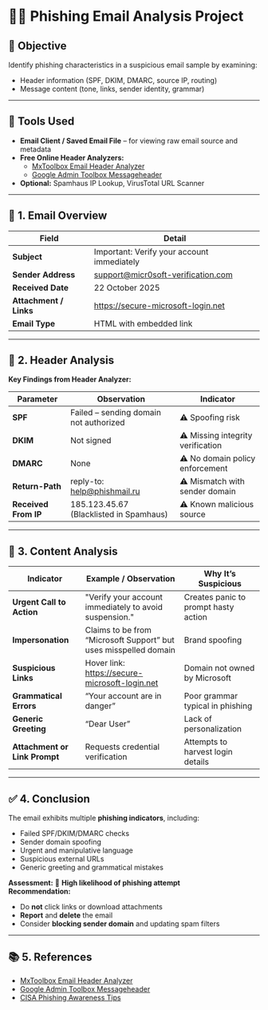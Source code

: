 
# 🕵️‍♂️ Phishing Email Analysis Project

## 🎯 Objective
Identify phishing characteristics in a suspicious email sample by examining:
- Header information (SPF, DKIM, DMARC, source IP, routing)
- Message content (tone, links, sender identity, grammar)

---

## 🧰 Tools Used
- **Email Client / Saved Email File** – for viewing raw email source and metadata  
- **Free Online Header Analyzers:**
  - [MxToolbox Email Header Analyzer](https://mxtoolbox.com/EmailHeaders.aspx)
  - [Google Admin Toolbox Messageheader](https://toolbox.googleapps.com/apps/messageheader/)
- **Optional:** Spamhaus IP Lookup, VirusTotal URL Scanner

---

## 📧 1. Email Overview
| Field | Detail |
|--------|---------|
| **Subject** | Important: Verify your account immediately |
| **Sender Address** | support@micr0soft-verification.com |
| **Received Date** | 22 October 2025 |
| **Attachment / Links** | https://secure-microsoft-login.net |
| **Email Type** | HTML with embedded link |

---

## 🧾 2. Header Analysis
**Key Findings from Header Analyzer:**

| Parameter | Observation | Indicator |
|------------|--------------|------------|
| **SPF** | Failed – sending domain not authorized | ⚠️ Spoofing risk |
| **DKIM** | Not signed | ⚠️ Missing integrity verification |
| **DMARC** | None | ⚠️ No domain policy enforcement |
| **Return-Path** | reply-to: help@phishmail.ru | ⚠️ Mismatch with sender domain |
| **Received From IP** | 185.123.45.67 (Blacklisted in Spamhaus) | ⚠️ Known malicious source |

---

## 🧠 3. Content Analysis
| Indicator | Example / Observation | Why It’s Suspicious |
|------------|------------------------|----------------------|
| **Urgent Call to Action** | "Verify your account immediately to avoid suspension." | Creates panic to prompt hasty action |
| **Impersonation** | Claims to be from “Microsoft Support” but uses misspelled domain | Brand spoofing |
| **Suspicious Links** | Hover link: https://secure-microsoft-login.net | Domain not owned by Microsoft |
| **Grammatical Errors** | “Your account are in danger” | Poor grammar typical in phishing |
| **Generic Greeting** | “Dear User” | Lack of personalization |
| **Attachment or Link Prompt** | Requests credential verification | Attempts to harvest login details |

---

## ✅ 4. Conclusion
The email exhibits multiple **phishing indicators**, including:
- Failed SPF/DKIM/DMARC checks  
- Sender domain spoofing  
- Urgent and manipulative language  
- Suspicious external URLs  
- Generic greeting and grammatical mistakes  

**Assessment:** 🔴 **High likelihood of phishing attempt**  
**Recommendation:**  
- Do **not** click links or download attachments  
- **Report** and **delete** the email  
- Consider **blocking sender domain** and updating spam filters

---

## 📚 5. References
- [MxToolbox Email Header Analyzer](https://mxtoolbox.com/EmailHeaders.aspx)  
- [Google Admin Toolbox Messageheader](https://toolbox.googleapps.com/apps/messageheader/)  
- [CISA Phishing Awareness Tips](https://www.cisa.gov/resources-tools/resources/stopthinkconnect-phishing-tips)





